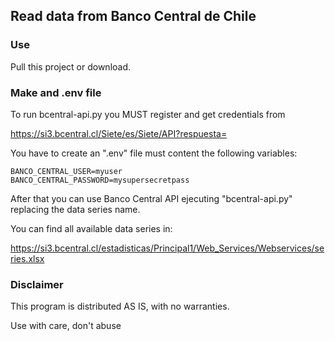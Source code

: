 ## Read data from Banco Central de Chile

### Use
Pull this project or download.

### Make and .env file
To run bcentral-api.py you MUST register and get credentials from 

https://si3.bcentral.cl/Siete/es/Siete/API?respuesta=

You have to create an ".env" file must content the following variables:
```
BANCO_CENTRAL_USER=myuser
BANCO_CENTRAL_PASSWORD=mysupersecretpass
```
After that you can use Banco Central API ejecuting "bcentral-api.py" replacing the data series name.

You can find all available data series in:

https://si3.bcentral.cl/estadisticas/Principal1/Web_Services/Webservices/series.xlsx

### Disclaimer
This program is distributed AS IS, with no warranties.

Use with care, don't abuse 
